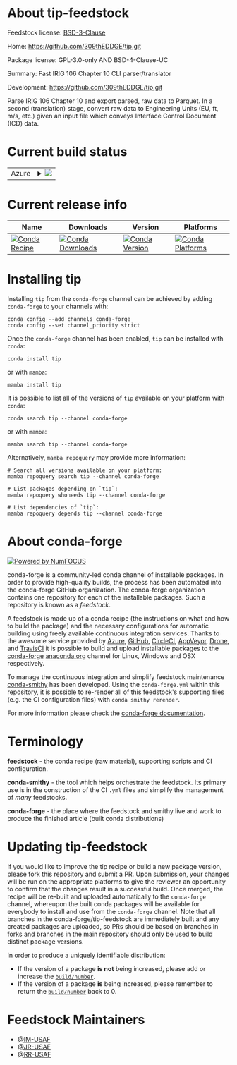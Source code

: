 About tip-feedstock
===================

Feedstock license: [BSD-3-Clause](https://github.com/conda-forge/tip-feedstock/blob/main/LICENSE.txt)

Home: https://github.com/309thEDDGE/tip.git

Package license: GPL-3.0-only AND BSD-4-Clause-UC

Summary: Fast IRIG 106 Chapter 10 CLI parser/translator

Development: https://github.com/309thEDDGE/tip.git

Parse IRIG 106 Chapter 10 and export parsed, raw data to Parquet.
In a second (translation) stage, convert raw data to Engineering Units
(EU, ft, m/s, etc.) given an input file which conveys Interface Control Document
(ICD) data.


Current build status
====================


<table>
    
  <tr>
    <td>Azure</td>
    <td>
      <details>
        <summary>
          <a href="https://dev.azure.com/conda-forge/feedstock-builds/_build/latest?definitionId=18071&branchName=main">
            <img src="https://dev.azure.com/conda-forge/feedstock-builds/_apis/build/status/tip-feedstock?branchName=main">
          </a>
        </summary>
        <table>
          <thead><tr><th>Variant</th><th>Status</th></tr></thead>
          <tbody><tr>
              <td>linux_64_libarrow16.1</td>
              <td>
                <a href="https://dev.azure.com/conda-forge/feedstock-builds/_build/latest?definitionId=18071&branchName=main">
                  <img src="https://dev.azure.com/conda-forge/feedstock-builds/_apis/build/status/tip-feedstock?branchName=main&jobName=linux&configuration=linux%20linux_64_libarrow16.1" alt="variant">
                </a>
              </td>
            </tr><tr>
              <td>linux_64_libarrow17.0</td>
              <td>
                <a href="https://dev.azure.com/conda-forge/feedstock-builds/_build/latest?definitionId=18071&branchName=main">
                  <img src="https://dev.azure.com/conda-forge/feedstock-builds/_apis/build/status/tip-feedstock?branchName=main&jobName=linux&configuration=linux%20linux_64_libarrow17.0" alt="variant">
                </a>
              </td>
            </tr><tr>
              <td>linux_64_libarrow18.1</td>
              <td>
                <a href="https://dev.azure.com/conda-forge/feedstock-builds/_build/latest?definitionId=18071&branchName=main">
                  <img src="https://dev.azure.com/conda-forge/feedstock-builds/_apis/build/status/tip-feedstock?branchName=main&jobName=linux&configuration=linux%20linux_64_libarrow18.1" alt="variant">
                </a>
              </td>
            </tr><tr>
              <td>linux_64_libarrow19.0</td>
              <td>
                <a href="https://dev.azure.com/conda-forge/feedstock-builds/_build/latest?definitionId=18071&branchName=main">
                  <img src="https://dev.azure.com/conda-forge/feedstock-builds/_apis/build/status/tip-feedstock?branchName=main&jobName=linux&configuration=linux%20linux_64_libarrow19.0" alt="variant">
                </a>
              </td>
            </tr><tr>
              <td>win_64_libarrow16.1</td>
              <td>
                <a href="https://dev.azure.com/conda-forge/feedstock-builds/_build/latest?definitionId=18071&branchName=main">
                  <img src="https://dev.azure.com/conda-forge/feedstock-builds/_apis/build/status/tip-feedstock?branchName=main&jobName=win&configuration=win%20win_64_libarrow16.1" alt="variant">
                </a>
              </td>
            </tr><tr>
              <td>win_64_libarrow17.0</td>
              <td>
                <a href="https://dev.azure.com/conda-forge/feedstock-builds/_build/latest?definitionId=18071&branchName=main">
                  <img src="https://dev.azure.com/conda-forge/feedstock-builds/_apis/build/status/tip-feedstock?branchName=main&jobName=win&configuration=win%20win_64_libarrow17.0" alt="variant">
                </a>
              </td>
            </tr><tr>
              <td>win_64_libarrow18.1</td>
              <td>
                <a href="https://dev.azure.com/conda-forge/feedstock-builds/_build/latest?definitionId=18071&branchName=main">
                  <img src="https://dev.azure.com/conda-forge/feedstock-builds/_apis/build/status/tip-feedstock?branchName=main&jobName=win&configuration=win%20win_64_libarrow18.1" alt="variant">
                </a>
              </td>
            </tr><tr>
              <td>win_64_libarrow19.0</td>
              <td>
                <a href="https://dev.azure.com/conda-forge/feedstock-builds/_build/latest?definitionId=18071&branchName=main">
                  <img src="https://dev.azure.com/conda-forge/feedstock-builds/_apis/build/status/tip-feedstock?branchName=main&jobName=win&configuration=win%20win_64_libarrow19.0" alt="variant">
                </a>
              </td>
            </tr>
          </tbody>
        </table>
      </details>
    </td>
  </tr>
</table>

Current release info
====================

| Name | Downloads | Version | Platforms |
| --- | --- | --- | --- |
| [![Conda Recipe](https://img.shields.io/badge/recipe-tip-green.svg)](https://anaconda.org/conda-forge/tip) | [![Conda Downloads](https://img.shields.io/conda/dn/conda-forge/tip.svg)](https://anaconda.org/conda-forge/tip) | [![Conda Version](https://img.shields.io/conda/vn/conda-forge/tip.svg)](https://anaconda.org/conda-forge/tip) | [![Conda Platforms](https://img.shields.io/conda/pn/conda-forge/tip.svg)](https://anaconda.org/conda-forge/tip) |

Installing tip
==============

Installing `tip` from the `conda-forge` channel can be achieved by adding `conda-forge` to your channels with:

```
conda config --add channels conda-forge
conda config --set channel_priority strict
```

Once the `conda-forge` channel has been enabled, `tip` can be installed with `conda`:

```
conda install tip
```

or with `mamba`:

```
mamba install tip
```

It is possible to list all of the versions of `tip` available on your platform with `conda`:

```
conda search tip --channel conda-forge
```

or with `mamba`:

```
mamba search tip --channel conda-forge
```

Alternatively, `mamba repoquery` may provide more information:

```
# Search all versions available on your platform:
mamba repoquery search tip --channel conda-forge

# List packages depending on `tip`:
mamba repoquery whoneeds tip --channel conda-forge

# List dependencies of `tip`:
mamba repoquery depends tip --channel conda-forge
```


About conda-forge
=================

[![Powered by
NumFOCUS](https://img.shields.io/badge/powered%20by-NumFOCUS-orange.svg?style=flat&colorA=E1523D&colorB=007D8A)](https://numfocus.org)

conda-forge is a community-led conda channel of installable packages.
In order to provide high-quality builds, the process has been automated into the
conda-forge GitHub organization. The conda-forge organization contains one repository
for each of the installable packages. Such a repository is known as a *feedstock*.

A feedstock is made up of a conda recipe (the instructions on what and how to build
the package) and the necessary configurations for automatic building using freely
available continuous integration services. Thanks to the awesome service provided by
[Azure](https://azure.microsoft.com/en-us/services/devops/), [GitHub](https://github.com/),
[CircleCI](https://circleci.com/), [AppVeyor](https://www.appveyor.com/),
[Drone](https://cloud.drone.io/welcome), and [TravisCI](https://travis-ci.com/)
it is possible to build and upload installable packages to the
[conda-forge](https://anaconda.org/conda-forge) [anaconda.org](https://anaconda.org/)
channel for Linux, Windows and OSX respectively.

To manage the continuous integration and simplify feedstock maintenance
[conda-smithy](https://github.com/conda-forge/conda-smithy) has been developed.
Using the ``conda-forge.yml`` within this repository, it is possible to re-render all of
this feedstock's supporting files (e.g. the CI configuration files) with ``conda smithy rerender``.

For more information please check the [conda-forge documentation](https://conda-forge.org/docs/).

Terminology
===========

**feedstock** - the conda recipe (raw material), supporting scripts and CI configuration.

**conda-smithy** - the tool which helps orchestrate the feedstock.
                   Its primary use is in the construction of the CI ``.yml`` files
                   and simplify the management of *many* feedstocks.

**conda-forge** - the place where the feedstock and smithy live and work to
                  produce the finished article (built conda distributions)


Updating tip-feedstock
======================

If you would like to improve the tip recipe or build a new
package version, please fork this repository and submit a PR. Upon submission,
your changes will be run on the appropriate platforms to give the reviewer an
opportunity to confirm that the changes result in a successful build. Once
merged, the recipe will be re-built and uploaded automatically to the
`conda-forge` channel, whereupon the built conda packages will be available for
everybody to install and use from the `conda-forge` channel.
Note that all branches in the conda-forge/tip-feedstock are
immediately built and any created packages are uploaded, so PRs should be based
on branches in forks and branches in the main repository should only be used to
build distinct package versions.

In order to produce a uniquely identifiable distribution:
 * If the version of a package **is not** being increased, please add or increase
   the [``build/number``](https://docs.conda.io/projects/conda-build/en/latest/resources/define-metadata.html#build-number-and-string).
 * If the version of a package **is** being increased, please remember to return
   the [``build/number``](https://docs.conda.io/projects/conda-build/en/latest/resources/define-metadata.html#build-number-and-string)
   back to 0.

Feedstock Maintainers
=====================

* [@IM-USAF](https://github.com/IM-USAF/)
* [@JR-USAF](https://github.com/JR-USAF/)
* [@RR-USAF](https://github.com/RR-USAF/)

